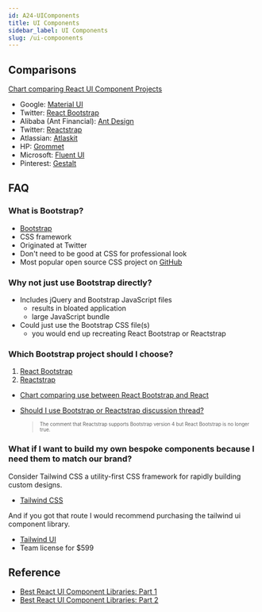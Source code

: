 ```yaml
---
id: A24-UIComponents
title: UI Components
sidebar_label: UI Components
slug: /ui-compoonents
---
```


## Comparisons

[Chart comparing React UI Component Projects](https://www.npmtrends.com/@material-ui/core-vs-react-bootstrap-vs-antd-vs-reactstrap-vs-@atlaskit/theme-vs-grommet-vs-@fluentui/react-vs-gestalt)

- Google: [Material UI](https://material-ui.com/)
- Twitter: [React Bootstrap](https://react-bootstrap.github.io/)
- Alibaba (Ant Financial): [Ant Design](https://ant.design/docs/react/introduce)
- Twitter: [Reactstrap](https://reactstrap.github.io/)
- Atlassian: [Atlaskit](https://atlaskit.atlassian.com/)
- HP: [Grommet](https://v2.grommet.io/)
- Microsoft: [Fluent UI](https://developer.microsoft.com/en-us/fluentui)
- Pinterest: [Gestalt](https://gestalt.netlify.app/)

<!-- @material-ui/core
react-bootstrap
antd
reactstrap
@atlaskit/theme
grommet
@fluentui/react -->

## FAQ

### What is Bootstrap?

- [Bootstrap](https://getbootstrap.com/)
- CSS framework
- Originated at Twitter
- Don't need to be good at CSS for professional look
- Most popular open source CSS project on [GitHub](https://github.com/search?q=stars%3A%3E100&s=stars&type=Repositories)

### Why not just use Bootstrap directly?

- Includes jQuery and Bootstrap JavaScript files
  - results in bloated application
  - large JavaScript bundle
- Could just use the Bootstrap CSS file(s)
  - you would end up recreating React Bootstrap or Reactstrap

### Which Bootstrap project should I choose?

1. [React Bootstrap](https://react-bootstrap.github.io/)
1. [Reactstrap](https://reactstrap.github.io/)

- [Chart comparing use between React Bootstrap and React](https://www.npmtrends.com/react-bootstrap-vs-reactstrap)
- [Should I use Bootstrap or Reactstrap discussion thread?](https://www.reddit.com/r/reactjs/comments/8xp5x9/should_i_use_reactstrap_or_bootstrap_with_react/)

  > <sub><sup>The comment that Reactstrap supports Bootstrap version 4 but React Bootstrap is no longer true.</sup></sub>

### What if I want to build my own bespoke components because I need them to match our brand?

Consider Tailwind CSS a utility-first CSS framework for rapidly building custom designs.

- [Tailwind CSS](https://tailwindcss.com/)

And if you got that route I would recommend purchasing the tailwind ui component library.

- [Tailwind UI](https://tailwindui.com/)
- Team license for \$599

<!-- If you like semantic and want to write your own JS:
Bulma  -->

## Reference

- [Best React UI Component Libraries: Part 1](https://blog.bitsrc.io/11-react-component-libraries-you-should-know-178eb1dd6aa4)
- [Best React UI Component Libraries: Part 2](https://blog.bitsrc.io/best-react-ui-component-libraries-for-2018-part-2-d231dcb04c0a)
